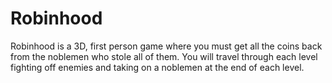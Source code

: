 # Robinhood
Robinhood is a 3D, first person game where you must get all the coins back from the noblemen who stole all of them. You will travel through each level fighting off enemies and taking on a noblemen at the end of each level.
